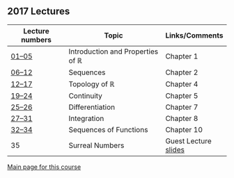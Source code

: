 
## 2017 Lectures

| Lecture numbers | Topic | Links/Comments |
|-----------------|-------|----------------|
| [01–05](3al05_2017.pdf) | Introduction and Properties of &#8477; |  Chapter 1 |
| [06–12](3al12_2017.pdf) | Sequences |  Chapter 2 |
| [12–17](3al17_2017.pdf) | Topology of &#8477; | Chapter 4 |
| [19–24](3al24_2017.pdf) | Continuity | Chapter 5 |
| [25–26](3al26_2017.pdf) | Differentiation | Chapter 7 |
| [27–31](3al31_2017.pdf) | Integration | Chapter 8 |
| [32–34](3al34_2017.pdf) | Sequences of Functions | Chapter 10 |
| 35 | Surreal Numbers | Guest Lecture<br>[slides](./surreal2017.pdf) |

[Main page for this course](https://davidearn.github.io/math3a/)
